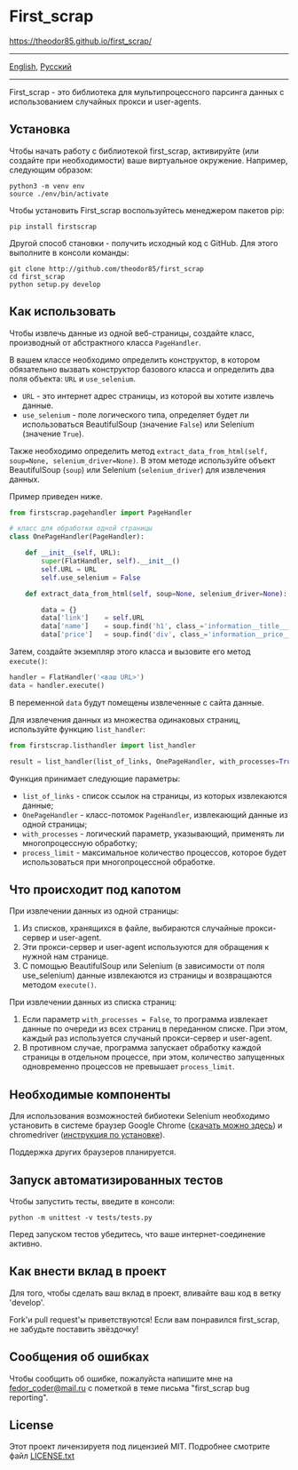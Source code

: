 # First_scrap

https://theodor85.github.io/first_scrap/

- - -
[English](README.md), [Русский](README-ru.md)
- - -

First_scrap - это библиотека для мультипроцессного парсинга данных с использованием случайных прокси и user-agents.

## Установка

Чтобы начать работу с библиотекой first_scrap, активируйте (или создайте при необходимости) ваше виртуальное окружение. Например, следующим образом:

    python3 -m venv env
    source ./env/bin/activate

Чтобы установить First_scrap воспользуйтесь менеджером пакетов pip:

    pip install firstscrap

Другой способ становки - получить исходный код с GitHub. Для этого выполните в консоли команды:

    git clone http://github.com/theodor85/first_scrap
    cd first_scrap
    python setup.py develop

## Как использовать

Чтобы извлечь данные из одной веб-страницы, создайте класс, производный от абстрактного класса `PageHandler`.

В вашем классе необходимо определить конструктор, в котором обязательно вызвать конструктор базового класса и определить два поля объекта: `URL` и `use_selenium`. 

- `URL` - это интернет адрес страницы, из которой вы хотите извлечь данные. 
- `use_selenium` - поле логического типа, определяет будет ли использоваться BeautifulSoup (значение `False`) или Selenium (значение `True`).

Также необходимо определить метод `extract_data_from_html(self, soup=None, selenium_driver=None)`. В этом методе используйте объект BeautifulSoup (`soup`) или Selenium (`selenium_driver`) для извлечения данных. 

Пример приведен ниже.

```python
from firstscrap.pagehandler import PageHandler

# класс для обработки одной страницы
class OnePageHandler(PageHandler):

    def __init__(self, URL):
        super(FlatHandler, self).__init__()
        self.URL = URL
        self.use_selenium = False

    def extract_data_from_html(self, soup=None, selenium_driver=None):

        data = {}
        data['link']    = self.URL
        data['name']    = soup.find('h1', class_='information__title___1nM29').get_text().strip()
        data['price']   = soup.find('div', class_='information__price___2Lpc0').span.get_text().strip()
```
Затем, создайте экземпляр этого класса и вызовите его метод `execute()`:

```python
handler = FlatHandler('<ваш URL>')
data = handler.execute()
```

В переменной `data` будут помещены извлеченные с сайта данные.

Для извлечения данных из множества одинаковых страниц, используйте функцию `list_handler`:
```python
from firstscrap.listhandler import list_handler

result = list_handler(list_of_links, OnePageHandler, with_processes=True, process_limit=5)
```

Функция принимает следующие параметры:
- `list_of_links` - список ссылок на страницы, из которых извлекаются данные;
- `OnePageHandler` - класс-потомок `PageHandler`, извлекающий данные из одной страницы;
- `with_processes` - логический параметр, указывающий, применять ли многопроцессную обработку;
- `process_limit` - максимальное количество процессов, которое будет использоваться при многопроцессной обработке.

## Что происходит под капотом

При извлечении данных из одной страницы:

1. Из списков, хранящихся в файле, выбираются случайные прокси-сервер и user-agent.
2. Эти прокси-сервер и user-agent используются для обращения к нужной нам странице.
3. С помощью BeautifulSoup или Selenium (в зависимости от поля use_selenium) данные извлекаются из страницы и возвращаются методом `execute()`.

При извлечении данных из списка страниц:

1. Если параметр `with_processes = False`, то программа извлекает данные по очереди из всех страниц в переданном списке. При этом, каждый раз используется случаный прокси-сервер и user-agent.
2. В противном случае, программа запускает обработку каждой страницы в отдельном процессе, при этом, количество запущенных одновременно процессов не превышает `process_limit`. 

## Необходимые компоненты

Для использования возможностей бибиотеки Selenium необходимо установить в сиcтеме браузер Google Chrome ([скачать можно здесь](https://www.google.com/intl/ru_ALL/chrome/)) и chromedriver ([инструкция по установке](https://sites.google.com/a/chromium.org/chromedriver/getting-started)).

Поддержка других браузеров планируется.

## Запуск автоматизированных тестов

Чтобы запустить тесты, введите в консоли:

    python -m unittest -v tests/tests.py

Перед запуском тестов убедитесь, что ваше интернет-соединение активно.

## Как внести вклад в проект

Для того, чтобы сделать ваш вклад в проект, вливайте ваш код в ветку 'develop'.

Fork'и pull request'ы приветствуются! Если вам понравился first_scrap, не забудьте поставить звёздочку! 

## Сообщения об ошибках

Чтобы сообщить об ошибке, пожалуйста напишите мне на fedor_coder@mail.ru с пометкой в теме письма "first_scrap bug reporting".

## License

Этот проект личензируетя под лицензией MIT. Подробнее смотрите файл [LICENSE.txt](LICENSE.txt)
